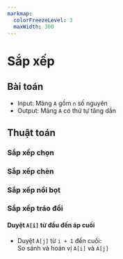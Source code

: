 ```yaml
---
markmap:
  colorFreezeLevel: 3
  maxWidth: 300
---
```


# Sắp xếp

## Bài toán

- Input: Mảng `A` gồm `n` số nguyên
- Output: Mảng `A` có thứ tự tăng dần

## Thuật toán

### Sắp xếp chọn

### Sắp xếp chèn

### Sắp xếp nổi bọt

### Sắp xếp tráo đổi

#### Duyệt `A[i]` từ đầu đến áp cuối

- Duyệt `A[j]` từ `i + 1` đến cuối: <br> So sánh và hoán vị `A[i]` và `A[j]`